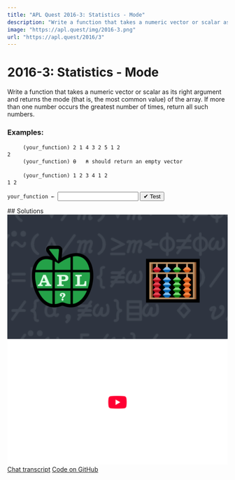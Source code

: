 ```yaml
---
title: "APL Quest 2016-3: Statistics - Mode"
description: "Write a function that takes a numeric vector or scalar as its right argument and returns the mode (that is, the most common value) of the array."
image: "https://apl.quest/img/2016-3.png"
url: "https://apl.quest/2016/3"
---
```


# <span class=s>2016-</span>3: Statistics - Mode
Write a function that takes a numeric vector or scalar as its right argument and returns the mode (that is, the most common value) of the array. If more than one number occurs the greatest number of times, return all such numbers.

### Examples:

```APL
     (your_function) 2 1 4 3 2 5 1 2
2
     (your_function) ⍬   ⍝ should return an empty vector       

     (your_function) 1 2 3 4 1 2
1 2 
```
<div class="pdiv">
  <code onclick="p_Input.focus()">your_function ← </code><input id="p_Input" autocomplete="off" spellcheck="false" oninput="this.parentElement.querySelector`button`.disabled=false;localStorage.setItem(window.location.pathname,this.value)" onkeypress="subm(event)">
  <button onclick="alert$.next`Testing…`;submitSolution`p`" class="md-button md-button--primary">&#x2714; Test</button>
</div>
<blockquote id="p_Output"></blockquote>
## Solutions
<div onclick="play(this)" title="Video on YouTube" class="yt">
<img alt="Video Thumbnail" src="../../img/2016-3.png">
<img alt="YouTube" src="../../img/yt-big.png">
</div>
<a href="https://chat.stackexchange.com/transcript/52405?m=62016595#62016595" target="_blank" class="md-button md-button--primary">Chat transcript</a>
<a href="https://github.com/dyalog/apl.quest/tree/main/2016/3.apl" target="_blank" class="md-button md-button--primary right">Code on GitHub</a>

<script>
    testCases={"a":["1 2 3 4 1 2","2 1 4 3 2 5 1 2","2 2 2 2","7","?10⍴10","-?10⍴10"],"b":["⍬","0","?(?10)⍴10","(?(?20)⍴20)-10","(?(?5+20)⍴5+20)-10"],"f":"{(∪⍵){↑⍺[⍸⍵=(,⍵)[(⍒,⍵)[(0<(≢⍺))⍴1]]]}+/(∪⍵)∘.=⍵}"}
    p_Input.value=localStorage.getItem(window.location.pathname)
    play=e=>e.outerHTML=`<iframe src="https://www.youtube.com/embed/iJsh_0wD2us?list=PLYKQVqyrAEj9wDIUyLDGtDAFTKY38BUMN&autoplay=1" title="<span class=s>2016-</span>3: Statistics - Mode (APL Quest 2016-3)" frameborder="0" allow="accelerometer; autoplay; clipboard-write; encrypted-media; gyroscope; picture-in-picture; web-share" referrerpolicy="strict-origin-when-cross-origin" allowfullscreen></iframe>`
</script>
